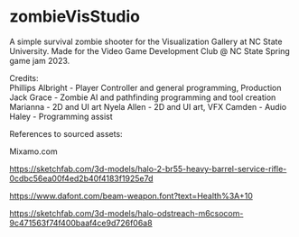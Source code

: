 # zombieVisStudio
A simple survival zombie shooter for the Visualization Gallery at NC State University. Made for the Video Game Development Club @ NC State Spring game jam 2023.

Credits:  
Phillips Albright - Player Controller and general programming, Production
Jack Grace - Zombie AI and pathfinding programming and tool creation
Marianna - 2D and UI art
Nyela Allen - 2D and UI art, VFX
Camden - Audio
Haley - Programming assist



References to sourced assets:

Mixamo.com

https://sketchfab.com/3d-models/halo-2-br55-heavy-barrel-service-rifle-0cdbc56ea00f4ed2b40f4183f1925e7d

https://www.dafont.com/beam-weapon.font?text=Health%3A+10

https://sketchfab.com/3d-models/halo-odstreach-m6csocom-9c471563f74f400baaf4ce9d726f06a8
